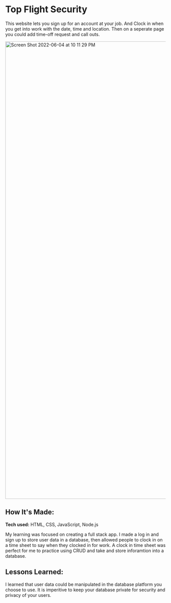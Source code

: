 # Top Flight Security
This website lets you sign up for an account at your job. And Clock in when you get into work with the date, time and location. Then on a seperate page you could add time-off request and call outs.

<img width="1437" alt="Screen Shot 2022-06-04 at 10 11 29 PM" src="https://user-images.githubusercontent.com/102834611/172032134-e1991e81-a96c-45e7-99fd-95f5026bf460.png">

## How It's Made:

**Tech used:** HTML, CSS, JavaScript, Node.js

My learning was focused on creating a full stack app. I made a log in and sign up to store user data in a database, then allowed people to clock in on a time sheet to say when they clocked in for work. A clock in time sheet was perfect for me to practice using CRUD and take and store inforamtion into a database.

## Lessons Learned:

I learned that user data could be manipulated in the database platform you choose to use. It is imperitive to keep your database private for security and privacy of your users.

